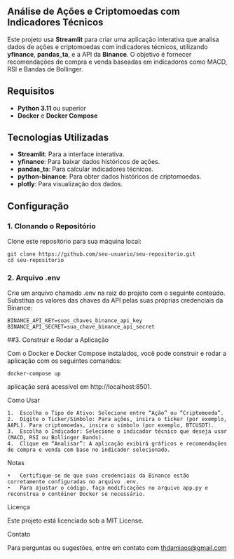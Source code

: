 ## Análise de Ações e Criptomoedas com Indicadores Técnicos

Este projeto usa **Streamlit** para criar uma aplicação interativa que analisa dados de ações e criptomoedas com indicadores técnicos, utilizando **yfinance**, **pandas_ta**, e a API da **Binance**. O objetivo é fornecer recomendações de compra e venda baseadas em indicadores como MACD, RSI e Bandas de Bollinger.

## Requisitos

- **Python 3.11** ou superior
- **Docker** e **Docker Compose**

## Tecnologias Utilizadas

- **Streamlit**: Para a interface interativa.
- **yfinance**: Para baixar dados históricos de ações.
- **pandas_ta**: Para calcular indicadores técnicos.
- **python-binance**: Para obter dados históricos de criptomoedas.
- **plotly**: Para visualização dos dados.

## Configuração

### 1. Clonando o Repositório

Clone este repositório para sua máquina local:

```
git clone https://github.com/seu-usuario/seu-repositorio.git
cd seu-repositorio
```

### 2. Arquivo .env

Crie um arquivo chamado .env na raiz do projeto com o seguinte conteúdo. Substitua os valores das chaves da API pelas suas próprias credenciais da Binance:

```
BINANCE_API_KEY=suas_chaves_binance_api_key
BINANCE_API_SECRET=sua_chave_binance_api_secret
```

##3. Construir e Rodar a Aplicação

Com o Docker e Docker Compose instalados, você pode construir e rodar a aplicação com os seguintes comandos:

```docker-compose build
docker-compose up
```

 aplicação será acessível em http://localhost:8501.

Como Usar

	1.	Escolha o Tipo de Ativo: Selecione entre “Ação” ou “Criptomoeda”.
	2.	Digite o Ticker/Símbolo: Para ações, insira o ticker (por exemplo, AAPL). Para criptomoedas, insira o símbolo (por exemplo, BTCUSDT).
	3.	Escolha o Indicador: Selecione o indicador técnico que deseja usar (MACD, RSI ou Bollinger Bands).
	4.	Clique em “Analisar”: A aplicação exibirá gráficos e recomendações de compra e venda com base no indicador selecionado.

Notas

	•	Certifique-se de que suas credenciais da Binance estão corretamente configuradas no arquivo .env.
	•	Para ajustar o código, faça modificações no arquivo app.py e reconstrua o contêiner Docker se necessário.

Licença

Este projeto está licenciado sob a MIT License.

Contato

Para perguntas ou sugestões, entre em contato com thdamiaos@gmail.com
